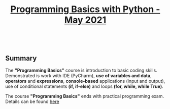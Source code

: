 # <p align="center"><a href="https://softuni.bg/trainings/3401/programming-basics-with-python-may-2021"> Programming Basics with Python - May 2021 <a/><p>


<br/>
<br/>

<h2> Summary </h2>

<a> The **"Programming Basics"** course is introduction to basic coding skills. Demonstrated is work with IDE (PyCharm), **use of variables and data**, **operators** and **expressions**, **console-based** applications (input and output), use of conditional statements **(if, if-else)** and loops **(for, while, while True)**.

The course **"Programming Basics"** ends with practical programming exam. Details can be found <a href="https://softuni.bg/trainings/courses"> here </a>


